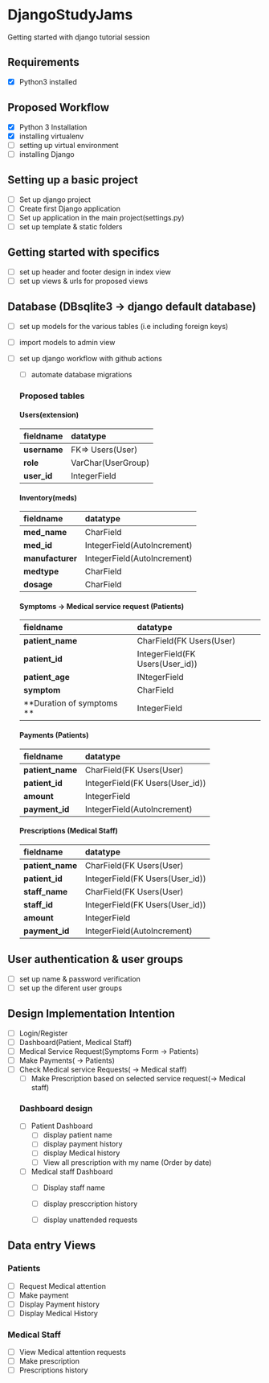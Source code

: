 # DjangoStudyJams
Getting started with django tutorial session
## Requirements
- [x] Python3 installed 
## Proposed Workflow
- [x] Python 3 Installation
- [x] installing virtualenv 
- [ ] setting up virtual environment
- [ ] installing Django 
## Setting up a basic project
- [ ] Set up django project 
- [ ] Create first Django application 
- [ ] Set up application in the main project(settings.py)
- [ ] set up template & static folders
## Getting started with specifics 
- [ ] set up header and footer design in index view 
- [ ] set up views & urls for proposed views 
## Database (DBsqlite3 -> django default database)
- [ ] set up models for the various tables (i.e including foreign keys)
- [ ] import models to admin view 
- [ ] set up django workflow with github actions 
    - [ ] automate database migrations 


    ### Proposed tables 
    #### Users(extension)
    | fieldname | datatype | 
    | :-- | :-- | 
    | **username** | FK=> Users(User)  | 
    | **role** | VarChar(UserGroup)  | 
    | **user_id** | IntegerField  | 
    
    
    #### Inventory(meds)
    | fieldname | datatype | 
    | :-- | :-- | 
    | **med_name** | CharField  | 
    | **med_id** | IntegerField(AutoIncrement)  | 
    | **manufacturer** | IntegerField(AutoIncrement)  | 
    | **medtype** | CharField  | 
    | **dosage** | CharField  | 
    
     #### Symptoms -> Medical service request (Patients)
    | fieldname | datatype | 
    | :-- | :-- | 
    | **patient_name** | CharField(FK Users(User)  | 
    | **patient_id** | IntegerField(FK Users(User_id))  | 
    | **patient_age** | INtegerField  | 
    | **symptom** | CharField | 
    | **Duration of symptoms ** | IntegerField  | 
    
    
    #### Payments (Patients)
    | fieldname | datatype | 
    | :-- | :-- | 
    | **patient_name** | CharField(FK Users(User)  | 
    | **patient_id** | IntegerField(FK Users(User_id))  | 
    | **amount** | IntegerField  | 
    | **payment_id** | IntegerField(AutoIncrement)  | 
    
    #### Prescriptions (Medical Staff)
    | fieldname | datatype | 
    | :-- | :-- | 
    | **patient_name** | CharField(FK Users(User)  | 
    | **patient_id** | IntegerField(FK Users(User_id))  | 
    | **staff_name** | CharField(FK Users(User)  | 
    | **staff_id** | IntegerField(FK Users(User_id))  | 
    | **amount** | IntegerField  | 
    | **payment_id** | IntegerField(AutoIncrement)  | 




## User authentication & user groups 
- [ ] set up name & password verification 
- [ ] set up the diferent user groups 

## Design Implementation Intention 
- [ ] Login/Register
- [ ] Dashboard(Patient, Medical Staff)
- [ ] Medical Service Request(Symptoms Form -> Patients)
- [ ] Make Payments( -> Patients) 
- [ ] Check Medical service Requests( -> Medical staff)
    - [ ] Make Prescription based on selected service request(-> Medical staff)
    ### Dashboard design 
    - [ ] Patient Dashboard 
        - [ ] display patient name 
        - [ ] display payment history
        - [ ] display Medical history 
        - [ ] View all prescription with my name (Order by date)
    - [ ] Medical staff Dashboard 
        - [ ] Display staff name 
        - [ ] display presccription history  
        - [ ] display unattended requests 



## Data entry Views 
### Patients 
- [ ] Request Medical attention 
- [ ] Make payment 
- [ ] Display Payment history 
- [ ] Display Medical History 
### Medical Staff 
- [ ] View Medical attention requests 
- [ ] Make prescription 
- [ ] Prescriptions history 
